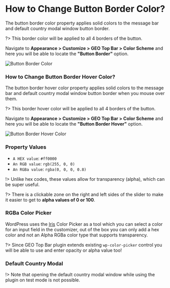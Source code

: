 # How to Change Button Border Color?

The button border color property applies solid colors to the message bar and default country modal window button border.

?> This border color will be applied to all 4 borders of the button.

Navigate to **Appearance > Customize > GEO Top Bar > Color Scheme** and here you will be able to locate the **"Button Border"** option.

![Button Border Color](http://res.cloudinary.com/mypreview/image/upload/v1492230037/button-border-color_y1jc4w.gif)

### How to Change Button Border Hover Color?

The button border hover color property applies solid colors to the message bar and default country modal window button border when you mouse over them.

?> This border hover color will be applied to all 4 borders of the button.

Navigate to **Appearance > Customize > GEO Top Bar > Color Scheme** and here you will be able to locate the **"Button Border Hover"** option.

![Button Border Hover Color](http://res.cloudinary.com/mypreview/image/upload/v1492230583/button-border-hover-color_bjlult.gif)

### Property Values

* ```A HEX value```: ```#ff0000```
* ```An RGB value```: ```rgb(255, 0, 0)```
* ```An RGBa value```: ```rgba(0, 0, 0, 0.8)```

!> Unlike hex codes, these values allow for transparency (alpha), which can be super useful.

?> There is a clickable zone on the right and left sides of the slider to make it easier to get to **alpha values of 0 or 100**.

### RGBa Color Picker

WordPress uses the [Iris](http://automattic.github.io/Iris/) Color Picker as a tool which you can select a color for an input field in the customizer, out of the box you can only add a hex color and not an Alpha RGBa color type that supports transparency.

?> Since GEO Top Bar plugin extends existing ```wp-color-picker``` control you will be able to use and enter opacity or alpha value too!

### Default Country Modal

!> Note that opening the default country modal window while using the plugin on test mode is not possible.

